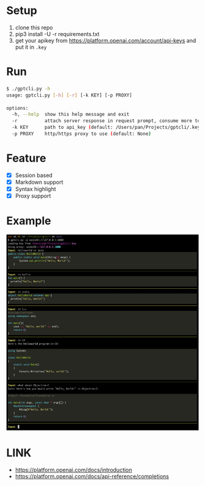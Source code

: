 # Setup

1. clone this repo
2. pip3 install -U -r requirements.txt
3. get your apikey from <https://platform.openai.com/account/api-keys> and put it in `.key`

# Run

```sh
$ ./gptcli.py -h
usage: gptcli.py [-h] [-r] [-k KEY] [-p PROXY]

options:
  -h, --help  show this help message and exit
  -r          attach server response in request prompt, consume more tokens to get better results (default: False)
  -k KEY      path to api_key (default: /Users/pan/Projects/gptcli/.key)
  -p PROXY    http/https proxy to use (default: None)
```

# Feature

- [x] Session based
- [x] Markdown support
- [x] Syntax highlight
- [x] Proxy support

# Example

![demo](./demo.jpg)


# LINK

- https://platform.openai.com/docs/introduction
- https://platform.openai.com/docs/api-reference/completions
